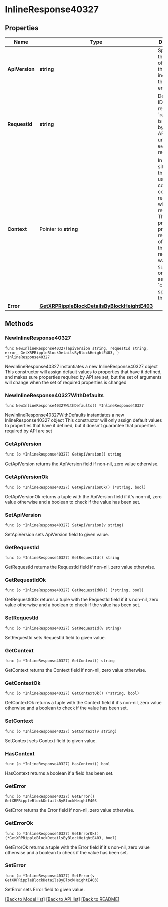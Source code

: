 # InlineResponse40327

## Properties

Name | Type | Description | Notes
------------ | ------------- | ------------- | -------------
**ApiVersion** | **string** | Specifies the version of the API that incorporates this endpoint. | 
**RequestId** | **string** | Defines the ID of the request. The &#x60;requestId&#x60; is generated by Crypto APIs and it&#39;s unique for every request. | 
**Context** | Pointer to **string** | In batch situations the user can use the context to correlate responses with requests. This property is present regardless of whether the response was successful or returned as an error. &#x60;context&#x60; is specified by the user. | [optional] 
**Error** | [**GetXRPRippleBlockDetailsByBlockHeightE403**](GetXRPRippleBlockDetailsByBlockHeightE403.md) |  | 

## Methods

### NewInlineResponse40327

`func NewInlineResponse40327(apiVersion string, requestId string, error_ GetXRPRippleBlockDetailsByBlockHeightE403, ) *InlineResponse40327`

NewInlineResponse40327 instantiates a new InlineResponse40327 object
This constructor will assign default values to properties that have it defined,
and makes sure properties required by API are set, but the set of arguments
will change when the set of required properties is changed

### NewInlineResponse40327WithDefaults

`func NewInlineResponse40327WithDefaults() *InlineResponse40327`

NewInlineResponse40327WithDefaults instantiates a new InlineResponse40327 object
This constructor will only assign default values to properties that have it defined,
but it doesn't guarantee that properties required by API are set

### GetApiVersion

`func (o *InlineResponse40327) GetApiVersion() string`

GetApiVersion returns the ApiVersion field if non-nil, zero value otherwise.

### GetApiVersionOk

`func (o *InlineResponse40327) GetApiVersionOk() (*string, bool)`

GetApiVersionOk returns a tuple with the ApiVersion field if it's non-nil, zero value otherwise
and a boolean to check if the value has been set.

### SetApiVersion

`func (o *InlineResponse40327) SetApiVersion(v string)`

SetApiVersion sets ApiVersion field to given value.


### GetRequestId

`func (o *InlineResponse40327) GetRequestId() string`

GetRequestId returns the RequestId field if non-nil, zero value otherwise.

### GetRequestIdOk

`func (o *InlineResponse40327) GetRequestIdOk() (*string, bool)`

GetRequestIdOk returns a tuple with the RequestId field if it's non-nil, zero value otherwise
and a boolean to check if the value has been set.

### SetRequestId

`func (o *InlineResponse40327) SetRequestId(v string)`

SetRequestId sets RequestId field to given value.


### GetContext

`func (o *InlineResponse40327) GetContext() string`

GetContext returns the Context field if non-nil, zero value otherwise.

### GetContextOk

`func (o *InlineResponse40327) GetContextOk() (*string, bool)`

GetContextOk returns a tuple with the Context field if it's non-nil, zero value otherwise
and a boolean to check if the value has been set.

### SetContext

`func (o *InlineResponse40327) SetContext(v string)`

SetContext sets Context field to given value.

### HasContext

`func (o *InlineResponse40327) HasContext() bool`

HasContext returns a boolean if a field has been set.

### GetError

`func (o *InlineResponse40327) GetError() GetXRPRippleBlockDetailsByBlockHeightE403`

GetError returns the Error field if non-nil, zero value otherwise.

### GetErrorOk

`func (o *InlineResponse40327) GetErrorOk() (*GetXRPRippleBlockDetailsByBlockHeightE403, bool)`

GetErrorOk returns a tuple with the Error field if it's non-nil, zero value otherwise
and a boolean to check if the value has been set.

### SetError

`func (o *InlineResponse40327) SetError(v GetXRPRippleBlockDetailsByBlockHeightE403)`

SetError sets Error field to given value.



[[Back to Model list]](../README.md#documentation-for-models) [[Back to API list]](../README.md#documentation-for-api-endpoints) [[Back to README]](../README.md)


